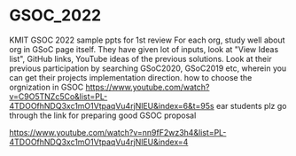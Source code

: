 # GSOC_2022
KMIT GSOC 2022
sample ppts for 1st review
For each org, study well about org in GSoC page itself. They have given lot of inputs, look at "View Ideas list", GitHub links, YouTube ideas of the previous solutions. 
 Look at their previous participation by searching GSoC2020, GSoC2019 etc, wherein you can get their projects implementation direction.
how to choose the orgnization in GSOC
https://www.youtube.com/watch?v=C9O5TNZc5Co&list=PL-4TDOOfhNDQ3xc1mO1VtpaqVu4rjNlEU&index=6&t=95s
ear students plz go through the link for preparing good GSOC proposal


https://www.youtube.com/watch?v=nn9fF2wz3h4&list=PL-4TDOOfhNDQ3xc1mO1VtpaqVu4rjNlEU&index=4
